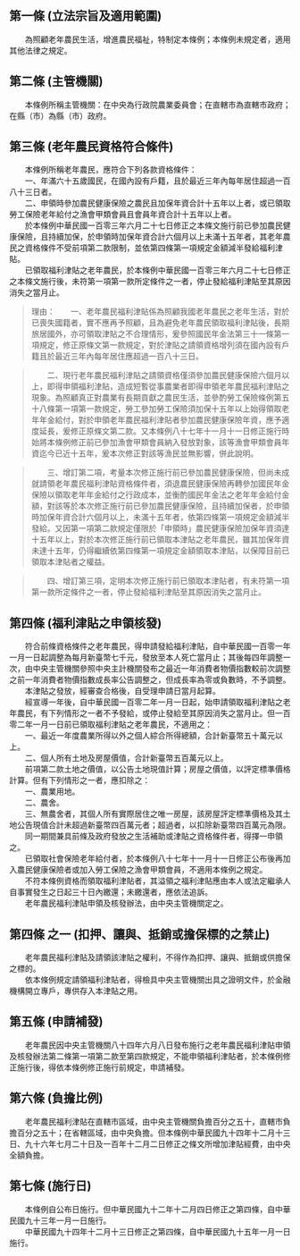 第一條 (立法宗旨及適用範圍)
---------------------------
　　為照顧老年農民生活，增進農民福祉，特制定本條例；本條例未規定者，適用其他法律之規定。  


第二條 (主管機關)
-----------------
　　本條例所稱主管機關：在中央為行政院農業委員會；在直轄市為直轄市政府；在縣（市）為縣（市）政府。  


第三條 (老年農民資格符合條件)
-----------------------------
　　本條例所稱老年農民，應符合下列各款資格條件：  
　　一、年滿六十五歲國民，在國內設有戶籍，且於最近三年內每年居住超過一百八十三日者。  
　　二、申領時參加農民健康保險之農民且加保年資合計十五年以上者，或已領取勞工保險老年給付之漁會甲類會員且會員年資合計十五年以上者。  
　　於本條例中華民國一百零三年六月二十七日修正之本條文施行前已參加農民健康保險，且持續加保，於申領時加保年資合計六個月以上未滿十五年者，其老年農民之資格條件不受前項第二款限制，並依第四條第一項規定金額減半發給福利津貼。  
　　已領取福利津貼之老年農民，於本條例中華民國一百零三年六月二十七日修正之本條文施行後，未符第一項第一款所定條件之一者，停止發給福利津貼至其原因消失之當月止。  
> 理由：　　一、老年農民福利津貼係為照顧我國老年農民之老年生活，對於已喪失國籍者，實不應再予照顧，且為避免老年農民領取福利津貼後，長期旅居國外，亦可領取津貼之不合理情形，爰參照國民年金法第三十一條第一項規定，修正原條文第一款規定，對於津貼之請領資格增列須在國內設有戶籍且於最近三年內每年居住應超過一百八十三日。

> 　　二、現行老年農民福利津貼之請領資格僅須參加農民健康保險六個月以上，即得申領福利津貼，造成短暫從事農業者即得申領老年農民福利津貼之現象。為照顧真正對農業有長期貢獻之農民生活，並參酌勞工保險條例第五十八條第一項第一款規定，勞工參加勞工保險須加保十五年以上始得領取老年年金給付，對於申領老年農民福利津貼者參加農民健康保險年資，應予適度延長，爰修正原條文第二款。又本條例八十七年十一月十一日修正施行時始將本條例修正前已參加漁會甲類會員納入發放對象，該等漁會甲類會員年資迄今已近十五年，爰本次修正對該等漁民並無影響，併此說明。

> 　　三、增訂第二項，考量本次修正施行前已參加農民健康保險，但尚未成就請領老年農民福利津貼資格條件者，須退農民健康保險再轉參加國民年金保險以領取老年年金給付之行政成本，並衡酌國民年金法之老年年金給付金額，對該等於本次修正施行前已參加農民健康保險，且持續加保者，於申領時加保年資合計六個月以上，未滿十五年者，依第四條第一項規定金額減半發給。又因第一項第二款規定僅限於「申領時」農民健康保險加保年資須達十五年以上，對於本次修正施行前已領取本津貼之老年農民，雖其加保年資未達十五年，仍得繼續依第四條第一項規定金額領取本津貼，以保障目前已領取本津貼者之權益。

> 　　四、增訂第三項，定明本次修正施行前已領取本津貼者，有未符第一項第一款所定條件之一者，停止發給福利津貼至其原因消失之當月止。



第四條 (福利津貼之申領核發)
---------------------------
　　符合前條資格條件之老年農民，得申請發給福利津貼，自中華民國一百零一年一月一日起調整為每月新臺幣七千元，發放至本人死亡當月止；其後每四年調整一次，由中央主管機關參照中央主計機關發布之最近一年消費者物價指數較前次調整之前一年消費者物價指數成長率公告調整之，但成長率為零或負數時，不予調整。  
　　本津貼之發放，經審查合格後，自受理申請日當月起算。  
　　經宣導一年後，自中華民國一百零二年一月一日起，始申請領取福利津貼之老年農民，有下列情形之一者不予發給，或停止發給至其原因消失之當月止。但一百零二年一月一日前已領取福利津貼之老年農民，不適用之：  
　　一、最近一年度農業所得以外之個人綜合所得總額，合計新臺幣五十萬元以上。  
　　二、個人所有土地及房屋價值，合計新臺幣五百萬元以上。  
　　前項第二款土地之價值，以公告土地現值計算；房屋之價值，以評定標準價格計算。但有下列情形之一者，應扣除之：  
　　一、農業用地。  
　　二、農舍。  
　　三、無農舍者，其個人所有實際居住之唯一房屋，該房屋評定標準價格及其土地公告現值合計未超過新臺幣四百萬元者；超過者，以扣除新臺幣四百萬元為限。  
　　同一期間兼具前條及政府發放之生活補助或津貼之資格條件者，得擇一申領之。  
　　已領取社會保險老年給付者，於本條例八十七年十一月十一日修正公布後再加入農民健康保險者或加入勞工保險之漁會甲類會員，不適用本條例之規定。  
　　不符本條例資格而領取福利津貼者，其溢領之福利津貼應由本人或法定繼承人自事實發生之日起三十日內繳還；未繳還者，應依法追訴。  
　　老年農民福利津貼申領及核發辦法，由中央主管機關定之。  


第四條 之一 (扣押、讓與、抵銷或擔保標的之禁止)
----------------------------------------------
　　老年農民福利津貼及請領該津貼之權利，不得作為扣押、讓與、抵銷或供擔保之標的。  
　　依本條例規定請領福利津貼者，得檢具中央主管機關出具之證明文件，於金融機構開立專戶，專供存入本津貼之用。  


第五條 (申請補發)
-----------------
　　老年農民因中央主管機關八十四年六月八日發布施行之老年農民福利津貼申領及核發辦法第二條第一項第二款至第四款規定，不能申領福利津貼者，於本條例修正施行後，得依本條例修正施行前規定，申請補發。  


第六條 (負擔比例)
-----------------
　　老年農民福利津貼在直轄市區域，由中央主管機關負擔百分之五十，直轄市負擔百分之五十；在省轄區域，由中央負擔。但本條例中華民國九十四年十二月十三日、九十六年七月二十日及一百年十二月二日修正之條文所增加津貼經費，由中央全額負擔。  


第七條 (施行日)
---------------
　　本條例自公布日施行。但中華民國九十二年十二月四日修正之第四條，自中華民國九十三年一月一日施行。  
　　中華民國九十四年十二月十三日修正之第四條，自中華民國九十五年一月一日施行。